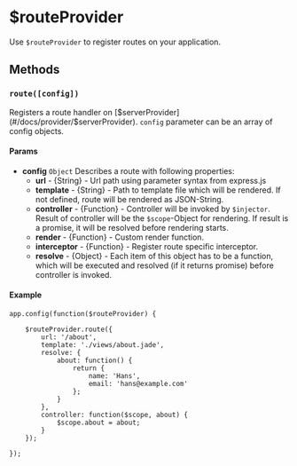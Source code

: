 # $routeProvider

Use `$routeProvider` to register routes on your application.

## Methods

### `route([config])`

Registers a route handler on [$serverProvider](#/docs/provider/$serverProvider). `config` parameter can be an array of config objects.

#### Params

- **config** `Object` Describes a route with following properties: 
	- **url** - {String} - Url path using parameter syntax from express.js
	- **template** - {String} - Path to template file which will be rendered. If not defined, route will be rendered as JSON-String.
	- **controller** - {Function} - Controller will be invoked by `$injector`. Result of controller will be the `$scope`-Object for rendering. If result is a promise, it will be resolved before rendering starts. 
	- **render** - {Function} - Custom render function.
	- **interceptor** - {Function} - Register route specific interceptor.
	- **resolve** - {Object} - Each item of this object has to be a function, which will be executed and resolved (if it returns promise) before controller is invoked.


#### Example

	app.config(function($routeProvider) {
		
		$routeProvider.route({
			url: '/about',
			template: './views/about.jade',
			resolve: {
				about: function() {
					return {
						name: 'Hans',
						email: 'hans@example.com'
					};
				}
			},
			controller: function($scope, about) {
				$scope.about = about;
			}
		});
		
	});

